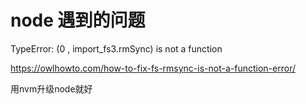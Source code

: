 # node 遇到的问题

TypeError: (0 , import_fs3.rmSync) is not a function

https://owlhowto.com/how-to-fix-fs-rmsync-is-not-a-function-error/

用nvm升级node就好